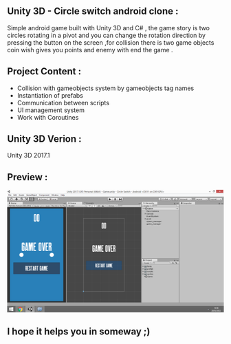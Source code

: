 ## Unity 3D - Circle switch android clone :

 Simple android game built with Unity 3D and C# , the game story is two circles rotating in a pivot and you can change the rotation direction by pressing the button on the screen ,for collision there is two game objects coin wish gives you points and enemy with end the game .

## Project Content :

 - Collision with gameobjects system by gameobjects tag names
 - Instantiation of prefabs
 - Communication between scripts
 - UI management system
 - Work with Coroutines

## Unity 3D Verion :

Unity 3D 2017.1

## Preview :

![](preview1.PNG)

## I hope it helps you in someway ;)
